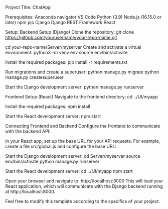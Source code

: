 Project Title:
ChatApp

Prerequisites:
Anaconda navigator
VS Code
Python (3.9)
Node.js (16.15.0 or later)
npm
pip
Django
Django REST Framework
React

Setup:
Backend Setup (Django)
Clone the repository:
git clone https://github.com/yourusername/your-repo-name.git

cd your-repo-name/Server/myserver
Create and activate a virtual environment:
python3 -m venv env
source env/bin/activate

Install the required packages:
pip install -r requirements.txt

Run migrations and create a superuser:
python manage.py migrate
python manage.py createsuperuser

Start the Django development server:
python manage.py runserver

Frontend Setup (React)
Navigate to the frontend directory:
cd ../UI/myapp

Install the required packages:
npm install

Start the React development server:
npm start

Connecting Frontend and Backend
Configure the frontend to communicate with the backend API:

In your React app, set up the base URL for your API requests. For example, create a file src/global.js and configure the base URL:

Start the Django development server:
cd Server/myserver
source env/bin/activate
python manage.py runserver

Start the React development server:
cd ../UI/myapp
npm start

Open your browser and navigate to:
http://localhost:3000
This will load your React application, which will communicate with the Django backend running at http://localhost:8000.

Feel free to modify this template according to the specifics of your project.
